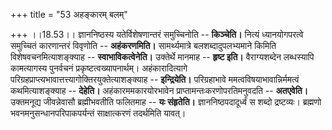 +++
title = "53 अहङ्कारम् बलम्"

+++
।।18.53।। ज्ञाननिष्ठस्य यतेर्विशेषणान्तरं समुच्चिनोति -- **किञ्चेति।**
नित्यं ध्यानयोगपरत्वे समुच्चितं कारणान्तरं विवृणोति -- **अहंकरणमिति।**
सामर्थ्यमात्रे बलशब्दादुपलभ्यमाने किमिति विशेषवचनमित्याशङ्क्याह --
**स्वाभाविकत्वेनेति।** उक्तेर्थे मानमाह -- **हृष्ट इति।** वैराग्यशब्देन
लब्धस्यापि कामत्यागस्य पुनर्वचनं प्रकृष्टत्वख्यापनार्थम्।
अहंकारादित्यागे परिग्रहप्राप्त्यभावात्तत्त्यागोक्तिरयुक्तेत्याशङ्क्याह
-- **इन्द्रियेति।** परिग्रहाभावे ममत्वविषयाभावान्निर्ममत्वं
कथमित्याशङ्क्याह -- **देहेति।** अहंकारममकारयोरभावेन
प्राप्तामन्तःकरणोपरतिमनुवदति -- **अतएवेति।** उक्तमनूद्य जीवन्नेवासौ
ब्रह्मीभवतीति फलितमाह -- **यः संहृतेति।** ज्ञाननिष्ठपदादूर्ध्वं स शब्दो
द्रष्टव्यः। ब्रह्मणो भवनमनुसन्धानपरिपाकपर्यन्तं साक्षात्करणं तदर्थमिति
यावत्।
